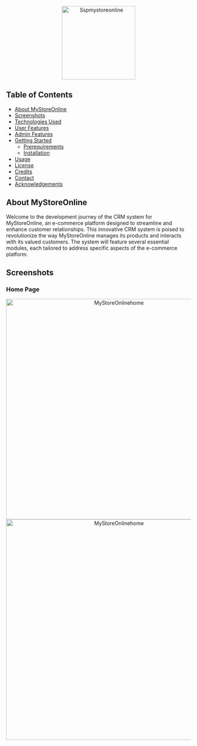 <div align="center">
  <img src="https://github.com/pasindu09/Sspmystoreonline/assets/107637958/cf13edf5-a169-471f-88f9-2d77e14e1fc4" alt="Sspmystoreonline" height="200" width="200">
</div>

## Table of Contents

- [About MyStoreOnline](#about-MyStoreOnline)
- [Screenshots](#screenshots)
- [Technologies Used](#technologies-used)
- [User Features](#user-features)
- [Admin Features](#admin-features)
- [Getting Started](#getting-started)
  - [Prerequirements](#prerequirements)
  - [Installation](#installation)
- [Usage](#usage)
- [License](#license)
- [Credits](#credits)
- [Contact](#contact)
- [Acknowledgements](#acknowledgements)

## About MyStoreOnline

Welcome to the development journey of the CRM system for MyStoreOnline, an e-commerce platform designed to streamline and enhance customer relationships. This innovative CRM system is poised to revolutionize the way MyStoreOnline manages its products and interacts with its valued customers. The system will feature several essential modules, each tailored to address specific aspects of the e-commerce platform.

## Screenshots

### Home Page

<div align="center">
  <img src="https://github.com/pasindu09/Sspmystoreonline/assets/107637958/446afb65-d793-432e-be07-e10c49e3c6ce"
        alt="MyStoreOnlinehome"
        width="600">
 
</div>

<div align="center" mt="12">
 <img src="https://github.com/pasindu09/Sspmystoreonline/assets/107637958/7d531860-0063-4268-a5d3-e4459e680d0f"
        alt="MyStoreOnlinehome"
        width="600">
</div>


